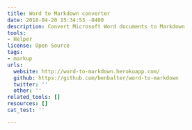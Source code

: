 ```yaml
---
title: Word to Markdown converter
date: 2018-04-20 15:34:53 -0400
description: Convert Microsoft Word documents to Markdown
tools:
- Helper
license: Open Source
tags:
- markup
urls:
  website: http://word-to-markdown.herokuapp.com/
  github: https://github.com/benbalter/word-to-markdown
  twitter: ''
  other: ''
related_tools: []
resources: []
cat_test: ''

---
```

